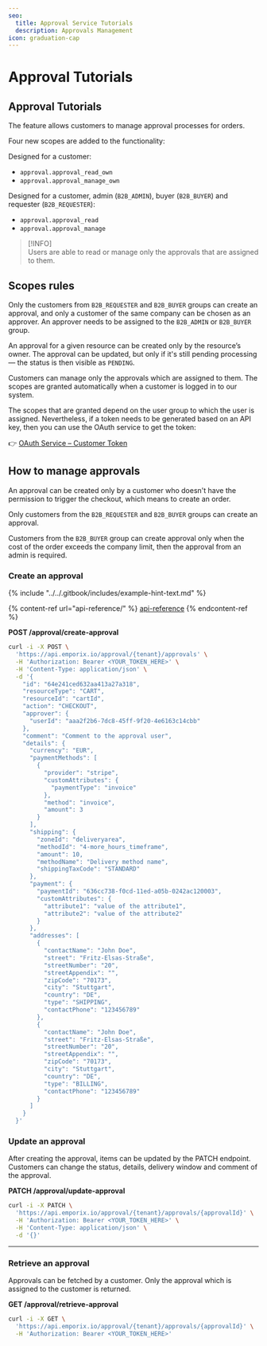 ```yaml
---
seo:
  title: Approval Service Tutorials
  description: Approvals Management
icon: graduation-cap
---
```


# Approval Tutorials

## Approval Tutorials

The feature allows customers to manage approval processes for orders.

Four new scopes are added to the functionality:

Designed for a customer:

* `approval.approval_read_own`
* `approval.approval_manage_own`

Designed for a customer, admin (`B2B_ADMIN`), buyer (`B2B_BUYER`) and requester (`B2B_REQUESTER`):

* `approval.approval_read`
* `approval.approval_manage`

> \[!INFO]\
> Users are able to read or manage only the approvals that are assigned to them.

## Scopes rules

Only the customers from `B2B_REQUESTER` and `B2B_BUYER` groups can create an approval, and only a customer of the same company can be chosen as an approver. An approver needs to be assigned to the `B2B_ADMIN` or `B2B_BUYER` group.

An approval for a given resource can be created only by the resource’s owner. The approval can be updated, but only if it's still pending processing — the status is then visible as `PENDING`.

Customers can manage only the approvals which are assigned to them. The scopes are granted automatically when a customer is logged in to our system.

The scopes that are granted depend on the user group to which the user is assigned. Nevertheless, if a token needs to be generated based on an API key, then you can use the OAuth service to get the token:

👉 [OAuth Service – Customer Token](https://developer.emporix.io/docs/openapi/oauth/#tag/Customer-Token)

## How to manage approvals

An approval can be created only by a customer who doesn't have the permission to trigger the checkout, which means to create an order.

Only customers from the `B2B_REQUESTER` and `B2B_BUYER` groups can create an approval.

Customers from the `B2B_BUYER` group can create approval only when the cost of the order exceeds the company limit, then the approval from an admin is required.

### Create an approval

{% include "../../.gitbook/includes/example-hint-text.md" %}

{% content-ref url="api-reference/" %}
[api-reference](api-reference/)
{% endcontent-ref %}

**POST /approval/create-approval**

```bash
curl -i -X POST \
  'https://api.emporix.io/approval/{tenant}/approvals' \
  -H 'Authorization: Bearer <YOUR_TOKEN_HERE>' \
  -H 'Content-Type: application/json' \
  -d '{
    "id": "64e241ced632aa413a27a318",
    "resourceType": "CART",
    "resourceId": "cartId",
    "action": "CHECKOUT",
    "approver": {
      "userId": "aaa2f2b6-7dc8-45ff-9f20-4e6163c14cbb"
    },
    "comment": "Comment to the approval user",
    "details": {
      "currency": "EUR",
      "paymentMethods": [
        {
          "provider": "stripe",
          "customAttributes": {
            "paymentType": "invoice"
          },
          "method": "invoice",
          "amount": 3
        }
      ],
      "shipping": {
        "zoneId": "deliveryarea",
        "methodId": "4-more_hours_timeframe",
        "amount": 10,
        "methodName": "Delivery method name",
        "shippingTaxCode": "STANDARD"
      },
      "payment": {
        "paymentId": "636cc738-f0cd-11ed-a05b-0242ac120003",
        "customAttributes": {
          "attribute1": "value of the attribute1",
          "attribute2": "value of the attribute2"
        }
      },
      "addresses": [
        {
          "contactName": "John Doe",
          "street": "Fritz-Elsas-Straße",
          "streetNumber": "20",
          "streetAppendix": "",
          "zipCode": "70173",
          "city": "Stuttgart",
          "country": "DE",
          "type": "SHIPPING",
          "contactPhone": "123456789"
        },
        {
          "contactName": "John Doe",
          "street": "Fritz-Elsas-Straße",
          "streetNumber": "20",
          "streetAppendix": "",
          "zipCode": "70173",
          "city": "Stuttgart",
          "country": "DE",
          "type": "BILLING",
          "contactPhone": "123456789"
        }
      ]
    }
  }'
```

### Update an approval

After creating the approval, items can be updated by the PATCH endpoint. Customers can change the status, details, delivery window and comment of the approval.

**PATCH /approval/update-approval**

```bash
curl -i -X PATCH \
  'https://api.emporix.io/approval/{tenant}/approvals/{approvalId}' \
  -H 'Authorization: Bearer <YOUR_TOKEN_HERE>' \
  -H 'Content-Type: application/json' \
  -d '{}'
```

***

### Retrieve an approval

Approvals can be fetched by a customer. Only the approval which is assigned to the customer is returned.

**GET /approval/retrieve-approval**

```bash
curl -i -X GET \
  'https://api.emporix.io/approval/{tenant}/approvals/{approvalId}' \
  -H 'Authorization: Bearer <YOUR_TOKEN_HERE>'
```
